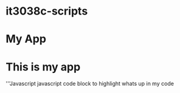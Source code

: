 # it3038c-scripts

My App
======

# This is my app

'''Javascript
javascript code block to highlight whats up in my code
